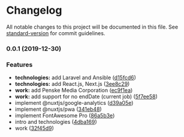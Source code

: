 # Changelog

All notable changes to this project will be documented in this file. See [standard-version](https://github.com/conventional-changelog/standard-version) for commit guidelines.

### 0.0.1 (2019-12-30)


### Features

* **technologies:** add Laravel and Ansible ([d15fcd6](https://github.com/CurtisBelt/curtisbelt.dev/commit/d15fcd6d51f669e73e77df1e1a3b0e603a6a5c4a))
* **technologies:** add React.js, Next.js ([3ee8c29](https://github.com/CurtisBelt/curtisbelt.dev/commit/3ee8c29c36356a5c733775e9dffabbc4dc90d705))
* **work:** add Penske Media Corporation ([ec9f1ea](https://github.com/CurtisBelt/curtisbelt.dev/commit/ec9f1eac4c086081789bbbc73c9387d22c1f1e45))
* **work:** add support for no endDate (current job) ([5f7ee58](https://github.com/CurtisBelt/curtisbelt.dev/commit/5f7ee58e9aceec7f36b50c0ab54442a0d30a2a62))
* implement @nuxtjs/google-analytics ([d39a05e](https://github.com/CurtisBelt/curtisbelt.dev/commit/d39a05eae12f4ca78799936978a906e9d1daffed))
* implement @nuxtjs/pwa ([341eb48](https://github.com/CurtisBelt/curtisbelt.dev/commit/341eb487f87444f2b559a3f5ae03a65c0813ef29))
* implement FontAwesome Pro ([86a5b3e](https://github.com/CurtisBelt/curtisbelt.dev/commit/86a5b3ecceb79dd2d9e0935a4590a938b1c88cac))
* intro and technologies ([4dba169](https://github.com/CurtisBelt/curtisbelt.dev/commit/4dba169571aff87bbcef47675341b3262edcac96))
* work ([32f45d9](https://github.com/CurtisBelt/curtisbelt.dev/commit/32f45d90cc68c80c1b2c6146ab67a38f8a8fe6e4))
